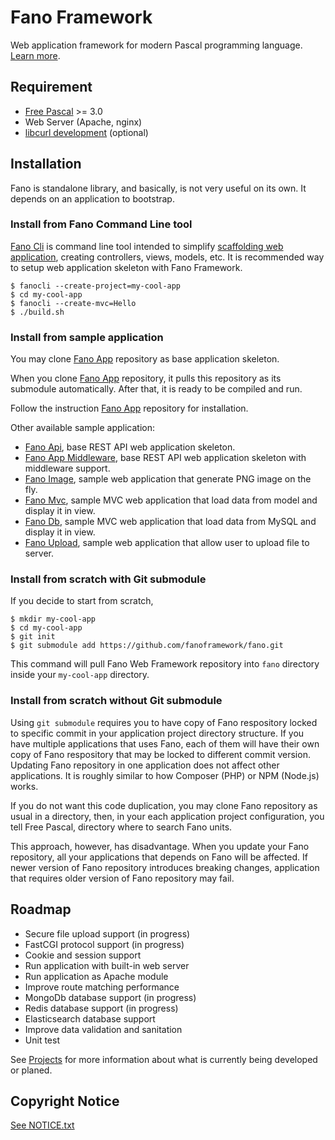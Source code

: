 # Fano Framework

Web application framework for modern Pascal programming language.
[Learn more](https://fanoframework.github.io).

## Requirement

- [Free Pascal](https://www.freepascal.org/) >= 3.0
- Web Server (Apache, nginx)
- [libcurl development](https://curl.haxx.se/libcurl/) (optional)

## Installation

Fano is standalone library, and basically, is not very useful on its own.
It depends on an application to bootstrap.

### Install from Fano Command Line tool

[Fano Cli](https://github.com/fanoframework/fano-cli) is command line tool intended to simplify
[scaffolding web application](https://fanoframework.github.io/scaffolding-with-fano-cli/), creating controllers, views, models, etc. It is recommended way to setup web application skeleton with Fano Framework.

    $ fanocli --create-project=my-cool-app
    $ cd my-cool-app
    $ fanocli --create-mvc=Hello
    $ ./build.sh

### Install from sample application

You may clone [Fano App](https://github.com/fanoframework/fano-app) repository as base application skeleton.

When you clone [Fano App](https://github.com/fanoframework/fano-app) repository,
it pulls this repository as its submodule automatically. After that, it is ready to be compiled and run.

Follow the instruction [Fano App](https://github.com/fanoframework/fano-app) repository for installation.

Other available sample application:

- [Fano Api](https://github.com/fanoframework/fano-api), base REST API web application skeleton.
- [Fano App Middleware](https://github.com/fanoframework/fano-app-middleware), base REST API web application skeleton with middleware support.
- [Fano Image](https://github.com/fanoframework/fano-app-img), sample web application that generate PNG image on the fly.
- [Fano Mvc](https://github.com/fanoframework/fano-mvc), sample MVC web application that load data from model and display it in view.
- [Fano Db](https://github.com/fanoframework/fano-app-db), sample MVC web application that load data from MySQL and display it in view.
- [Fano Upload](https://github.com/fanoframework/fano-upload), sample web application that allow user to upload file to server.

### Install from scratch with Git submodule

If you decide to start from scratch,

    $ mkdir my-cool-app
    $ cd my-cool-app
    $ git init
    $ git submodule add https://github.com/fanoframework/fano.git

This command will pull Fano Web Framework repository into `fano` directory inside your `my-cool-app` directory.

### Install from scratch without Git submodule

Using `git submodule` requires you to have copy of Fano respository locked to specific commit in your application project directory structure. If you have multiple applications that uses Fano, each of them will have their own copy of Fano respository that may be locked to different commit version. Updating Fano repository in one application does not affect other applications. It is roughly similar to how Composer (PHP) or NPM (Node.js) works.

If you do not want this code duplication, you may clone Fano repository as usual
in a directory, then, in your each application project configuration, you tell
Free Pascal, directory where to search Fano units.

This approach, however, has disadvantage. When you update your Fano repository,
all your applications that depends on Fano will be affected. If newer version of Fano repository introduces breaking changes, application that requires older version of Fano repository may fail.

## Roadmap

- Secure file upload support (in progress)
- FastCGI protocol support (in progress)
- Cookie and session support
- Run application with built-in web server
- Run application as Apache module
- Improve route matching performance
- MongoDb database support (in progress)
- Redis database support (in progress)
- Elasticsearch database support
- Improve data validation and sanitation
- Unit test

See [Projects](https://github.com/orgs/fanoframework/projects) for more information about what is currently being developed or planed.

## Copyright Notice

[See NOTICE.txt](NOTICE.txt)
